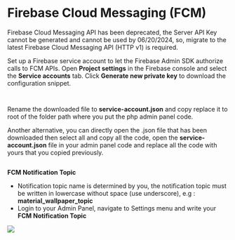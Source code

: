 # Firebase Cloud Messaging (FCM)

Firebase Cloud Messaging API has been deprecated, the Server API Key cannot be generated and cannot be used by 06/20/2024, so, migrate to the latest Firebase Cloud Messaging API (HTTP v1) is required.

Set up a Firebase service account to let the Firebase Admin SDK authorize calls to FCM APIs. Open **Project settings** in the Firebase console and select the **Service accounts** tab. Click **Generate new private key** to download the configuration snippet.

<figure><img src="https://solodroid.gitbook.io/~gitbook/image?url=https%3A%2F%2F2891416036-files.gitbook.io%2F%7E%2Ffiles%2Fv0%2Fb%2Fgitbook-x-prod.appspot.com%2Fo%2Fspaces%252Fi86x2ggRySum6oB03xV8%252Fuploads%252FoPhVKI2DltyM9RqMJPFW%252Fimage.png%3Falt%3Dmedia%26token%3D4ba013ea-2d22-404d-9867-106bcef51d02&#x26;width=768&#x26;dpr=4&#x26;quality=100&#x26;sign=83c9c046&#x26;sv=2" alt=""><figcaption></figcaption></figure>

<figure><img src="https://solodroid.gitbook.io/~gitbook/image?url=https%3A%2F%2F473084755-files.gitbook.io%2F%7E%2Ffiles%2Fv0%2Fb%2Fgitbook-x-prod.appspot.com%2Fo%2Fspaces%252FTVrvrIJUO7RA0fbmCKdp%252Fuploads%252FkxPc2tHYNiZ586k0mZpM%252Fimage.png%3Falt%3Dmedia%26token%3Dc4acbca4-4752-4370-9109-5d1bd6174a6e&#x26;width=768&#x26;dpr=4&#x26;quality=100&#x26;sign=393a81ab&#x26;sv=1" alt=""><figcaption></figcaption></figure>

Rename the downloaded file to **service-account.json** and copy replace it to root of the folder path where you put the php admin panel code.

Another alternative, you can directly open the .json file that has been downloaded then select all and copy all the code, open the **service-account.json** file in your admin panel code and replace all the code with yours that you copied previously.

<figure><img src="https://solodroid.gitbook.io/~gitbook/image?url=https%3A%2F%2F2891416036-files.gitbook.io%2F%7E%2Ffiles%2Fv0%2Fb%2Fgitbook-x-prod.appspot.com%2Fo%2Fspaces%252Fi86x2ggRySum6oB03xV8%252Fuploads%252FYEgg2nuZhHHPngeB6F8a%252Fimage.png%3Falt%3Dmedia%26token%3Dfaa25076-128b-427f-8d75-0e9ef0a38a8c&#x26;width=768&#x26;dpr=4&#x26;quality=100&#x26;sign=76c80610&#x26;sv=2" alt=""><figcaption></figcaption></figure>

**FCM Notification Topic**

* Notification topic name is determined by you, the notification topic must be written in lowercase without space (use underscore), e.g : **material\_wallpaper\_topic**
* Login to your Admin Panel, navigate to Settings menu and write your **FCM Notification Topic**

![](https://solodroid.gitbook.io/~gitbook/image?url=https%3A%2F%2F2891416036-files.gitbook.io%2F%7E%2Ffiles%2Fv0%2Fb%2Fgitbook-x-prod.appspot.com%2Fo%2Fspaces%252Fi86x2ggRySum6oB03xV8%252Fuploads%252FuoT4CWKxT4x3LHCYHC5Z%252Fimage.png%3Falt%3Dmedia%26token%3Dcbfeb6fc-7b87-4172-89e1-c9be047a9fa9\&width=768\&dpr=4\&quality=100\&sign=84ecd097\&sv=2)
